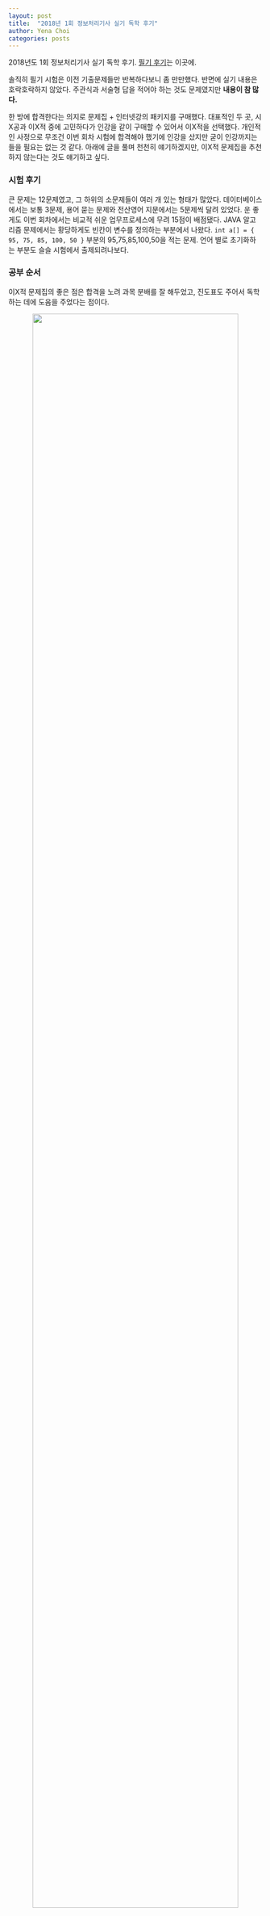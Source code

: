 ```yaml
---
layout: post
title:  "2018년 1회 정보처리기사 실기 독학 후기"
author: Yena Choi
categories: posts
---
```

2018년도 1회 정보처리기사 실기 독학 후기. [필기 후기](/posts/2018/03/07/sincere.html)는 이곳에.

솔직히 필기 시험은 이전 기출문제들만 반복하다보니 좀 만만했다. 반면에 실기 내용은 호락호락하지 않았다. 주관식과 서술형 답을 적어야 하는 것도 문제였지만 **내용이 참 많다.**

한 방에 합격한다는 의지로 문제집 + 인터넷강의 패키지를 구매했다. 대표적인 두 곳, 시X공과 이X적 중에 고민하다가 인강을 같이 구매할 수 있어서 이X적을 선택했다. 개인적인 사정으로 무조건 이번 회차 시험에 합격해야 했기에 인강을 샀지만 굳이 인강까지는 들을 필요는 없는 것 같다. 아래에 글을 풀며 천천히 얘기하겠지만, 이X적 문제집을 추천하지 않는다는 것도 얘기하고 싶다.

### 시험 후기
큰 문제는 12문제였고, 그 하위의 소문제들이 여러 개 있는 형태가 많았다. 데이터베이스에서는 보통 3문제, 용어 묻는 문제와 전산영어 지문에서는 5문제씩 달려 있었다. 운 좋게도 이번 회차에서는 비교적 쉬운 업무프로세스에 무려 15점이 배점됐다. JAVA 알고리즘 문제에서는 황당하게도 빈칸이 변수를 정의하는 부분에서 나왔다. `int a[] = { 95, 75, 85, 100, 50 }` 부분의 95,75,85,100,50을 적는 문제. 언어 별로 초기화하는 부분도 슬슬 시험에서 출제되려나보다.

### 공부 순서
이X적 문제집의 좋은 점은 합격을 노려 과목 분배를 잘 해두었고, 진도표도 주어서 독학 하는 데에 도움을 주었다는 점이다.

<center>
  <img src="/assets/post-img18/180416-01.jpg" width="90%" height="90%"><br>
</center>
<br>

앞뒤로 기재하지 않은 날짜까지 포함하면 약 40일 정도 공부했다. 과목명은 진도표에 나와있던 대로, 배점이 높고 외울 것이 적은 과목부터 보고 암기과목을 나중에 공부하는 식으로 진행했다.

`알고리즘` - `데이터베이스` - `업무프로세스` - `신기술 동향` - `전산영어`

나는 JAVA 언어로 코딩을 할 줄 알고, C언어는 보면 이해할 수 있을 정도의 지식을 가지고 있었다. 하지만 아예 C와 JAVA를 모르는 사람은 추가로 두 언어를 이해할 기간을 일주일 정도 더 잡아야 할 것을 추천한다. 문제집에 나오는 건 정형화된 반복문 패턴이나 배열 문제가 많았다. 그런데 최신 기출로 갈수록, 그리고 이번 1회 실기 시험에서도 함수(메소드)를 자주 사용하고, 조건문이나 변수 카운트 뿐 아니라 조금 더 생각해야 하는 답안을 요구하는 식으로 출제되고 있다. 이 부분은 정보처리기사 문제집이 아니라 코딩 입문을 한다고 생각하고, C나 JAVA 강의를 변수~조건문~반복문까지 상세히 듣는 편이 더 도움이 될 듯하다. 그래서 최종적으로 추천하는 커리큘럼은 다음과 같다.

`C & JAVA` - `알고리즘` - `데이터베이스` - `업무프로세스` - `신기술 동향` - `전산영어`
<br><br>

### 과목별 공부 방법

#### C & JAVA
엄밀히 과목은 아니지만, 프로그래밍 언어가 처음이라면 알고리즘 전에 하는 게 맞다고 본다.
변수와 자료형, 조건문(if), 반복문(for/while), 배열 부분이 출제된다. 개인적으로 자바를 [점프 투 자바](https://wikidocs.net/277) 사이트나 [생활코딩](https://opentutorials.org/course/1223) 사이트에서 공부했다. C언어 관련 강의는 찾아보지 않았으나 구글에 'c언어 if' 처럼 심플하게 한글로 검색해도 상세한 자료가 많이 나온다. 시간적 여유가 있다면, 인터넷에서 언어에 관해 찾아본 이후에 문제집을 푸는 편이 무작정 문제 푸는 것보다는 이해하기 편할 것 같다.


#### 알고리즘
책에서는 알고리즘과 관련된 문제가 제시되고, 그 알고리즘이 어떻게 구성되는지 줄마다 설명되어 나오는 식이었다. 초반에는 그 모법답안 알고리즘을 보기 전에 문제만 읽고 공책에 미리 알고리즘을 내 방식대로 만든 후 답안과 비교해보는 방식으로 공부했다. 그리고 후반에는 좀 풀다보니 문제 유형별로 어떤 변수를 쓰고, 어떤 알고리즘이 만들어지는지 머릿속에 많이 들어왔다. 문제집 자체가 기출문제 기반으로 만들어진 것이라 문제패턴-변수 구성-알고리즘을 통째로 기억하면 나머지는 이해하면 되는 것이라 크게 어렵진 않았다. 실제로 이번 실기 시험도 이전 기출 그대로 출제되었다.


#### 데이터베이스
슬슬 암기할 것이 많아져서 엄청 당황했었다. 필기와 중복되는 내용이 많긴 했지만, 갑자기 뭘 외우라고 하고, 그걸 서술하라고 하니 참 기가 막혔다. 이 때부터 미친 듯이 하루에 몇 시간이고 공책에 적기 시작했다. 알고리즘과 비슷하게 처음에는 내 나름대로 용어에 대한 정의를 내려보고, 모범 답안과 비교하며 모범 답안을 외워갔다. SQL 부분도 공책에 무한 반복 하면서 외웠다. CREATE와 SELECT 문을 우선 순위로 공부했다. 데이터베이스 구조나 트랜잭션, 병행제어 등은 서술형 문제가 나올 것 같은 부분 위주로 살펴보았다. *(ex. 트랜잭션 ACID 서술, 병행제어를 안 하면 생기는 문제점 4가지 서술 등)*


#### 업무프로세스 & 신기술 동향
슬슬 영단어 축약형이 나오는 시점에서 힘이 빠졌다. 영단어는 무조건 축약형이 아닌 전체 단어 구성을 함께 외웠다. 신기술 동향까지 포함하면 비슷한 다른 용어가 너무 많았기 때문이다. (BPM, BPR, ERP, ERM...) 암기 과목에 대한 노하우가 없어서 매일매일 손이 아프도록 노트에 적으면서 공부했다. 한 가지 짜증났던게, 내가 가지고 있던 이X적 문제집에서는 기초편-고급편-보안편으로 용어가 A-Z 순서로 정리돼있었다. 내용으로 분류한 게 아니고 단순 알파벳 순으로 정렬한 리스트를 매일 읽고 있으면 이해도 안 되고 짜증난다. 게다가 문제집 마지막에 인덱스 같은 것도 없어서, 기출문제 풀고 모르는 용어가 있으면 A-Z 순으로 세 파트를 다 뒤져봐야 했다.

그래서 기출을 풀면서 헷갈리는 용어들을 묶어서 따로 정리했다. 나의 경우엔 포스트잇에 정리해서 책상 앞에 붙여두었는데, 이게 많아지다 보니까 공부가 끝날 때 쯤엔 거의 핵심 요약집 수준이 되어버렸다.

<center>
  <img src="/assets/post-img18/180416-02.jpg" width="90%" height="90%"><br>
</center>
<br>

나중에 시험장 전에 포스트잇만 떼어서 정주행했는데, 스스로 몰랐던 것을 스스로의 방식으로 정리한 것이라 더 도움이 많이 됐던 것 같다. 헷갈리는 건 포스트잇에 적어서 붙여놓고, 다 이해한 포스트잇은 떼어냈다.
  - ITIL-ITSM-ISMS 혹은 IPS-IPSec 처럼 비슷한 단어
  - 문제집에 상세히 서술하라고 제시하는 부분 (DLP의 정의 + 4가지 기능)
  - 의미는 외웠는데, 비슷한 의미의 다른 단어와 헷갈리는 경우 (ESM-UTM 이나 Ping of Death-Smurfing)
  - 주제가 비슷한 단어들 (해커의 공격 종류 정리)
  - 영어 축약형 중에서 풀어 쓴 의미가 기억 안 나는 단어

등등 **자신만의 카테고리와 순서를 만들어서 외우는 것이 효율적.**

#### 전산 영어
오히려 나는 전산 영어 부분이 더 쉬웠다. 그 이유는 이미 어느 정도 상식 선에서 알고 있는 개념들이 번역만 바꿔서 출제되는 것이기 때문이다. 새로 외울 것이 많다기보다는 기존 지식을 차근차근 영어로 해석하며 모범 답안 위주로 정리하면 되기에 시간을 크게 할애하지는 않았다. 이번 시험에(18년도 1회차)서는 객체 지향(OOP)에 관련된 영어 지문과 소문제 5개가 나왔다. 위에 기술한 것처럼, 나만의 카테고리와 순서를 만들어서 주제별로 요약 정리를 했기 때문에 크게 어렵지 않았다.
<br><br>

### 전략 및 요약
1. 주관식인데다가 외울게 많다. **공책에** 실제 답처럼 많이 써보는 게 중요하다.

2. 기출이 주관식으로 바뀐지 얼마 안돼서 최신 보다는 이전 기출을 많이 풀어야 할 것이다. 하지만 당연하게도 최신 기출 문제가 실제 시험과 더 비슷했다. 게다가 신기술에서는 말 그대로 족보에 없는 새로운 용어가 꽤 나와서 솔직히 득점하기 쉽지는 않다. **알고리즘과 데이터베이스 과목 만점을 목표로 전부 외우는 것을 추천한다.**

3. 인강은 추천하지 않는다. 알고리즘 부분은 그나마 볼만하겠지만, 암기해야 하는 비중이 더 크다. 아울러서 인강 보는 시간이 너무 길었다. 나의 경우 하루 할당량이 문제집 수십 페이지였는데 추가로 그 진도에 해당하는 인강이 총 8시간정도 되었다. 그런데 막상 시간에 비례할 만한 방대한 지식을 주지는 않는다.

4. 그리고 이X적 문제집도 추천하지 않는다. 우선 틀린 부분이 너무 많다. 괄호 여닫는 것이나 오타 정도는 문제가 되지 않는다. 그런데 주요 용어가 틀렸다거나 (용어 제목에 ABC로 적어놨는데, 설명에서 ACB로 적어두는 식) 심지어 문제가 엉터리인 경우도 종종 있었다. (문제에서 입력값을 주고 출력값을 구해야하는데, 문제에 입력값이 없어서 답지를 봤더니 답지에만 있었다.) 또 인덱스가 없는데 답지에 데이터베이스, 업무프로세스, 신기술 동향 관련된 해설이 전혀 없었다. 그래서 용어에 관한 문제를 틀리면 요약정리 부분의 파트를 모두 뒤져가며 단어를 찾아야 했다.


#### 성공한 것
- 가채점 결과 가까스로 합격은 한 것으로 예상된다는 점.
- 얼마 전 세미나 갔을 때 발표자들이 여기서 공부한 내용을 실제로 사용하는 것을 보고, 역시 공부 해두면 도움이 되는구나 하는 것을 느꼈다. 개발에 입문하는 입장에서, 시험 보길 잘 했다고 생각한다.
<br>

#### 실패한 것
- 아까운 인터넷강의 수강료.
<br>


<br>
